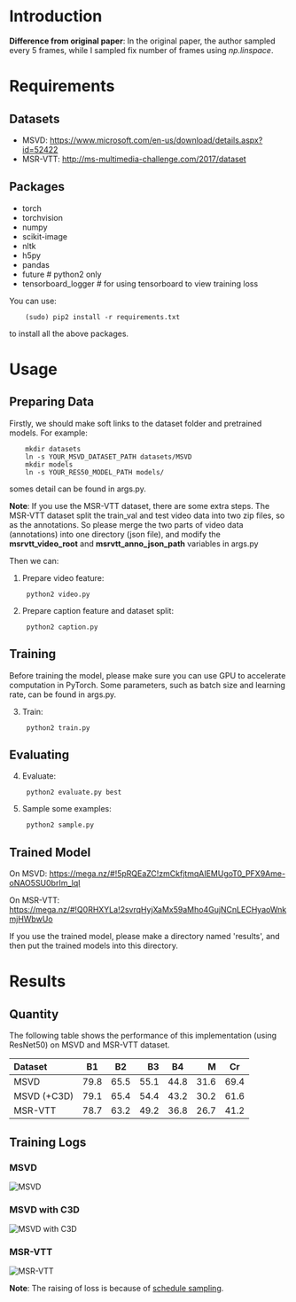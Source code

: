 # Introduction
**Difference from original paper**: In the original paper, the author sampled every 5 frames, while I sampled fix number of frames using *np.linspace*.

# Requirements
## Datasets
- MSVD: https://www.microsoft.com/en-us/download/details.aspx?id=52422
- MSR-VTT: http://ms-multimedia-challenge.com/2017/dataset
## Packages
- torch
- torchvision
- numpy
- scikit-image
- nltk
- h5py
- pandas
- future  # python2 only
- tensorboard_logger  # for using tensorboard to view training loss

You can use:

        (sudo) pip2 install -r requirements.txt
        
to install all the above packages.
# Usage
## Preparing Data
Firstly, we should make soft links to the dataset folder and pretrained models. For example:

        mkdir datasets
        ln -s YOUR_MSVD_DATASET_PATH datasets/MSVD
        mkdir models
        ln -s YOUR_RES50_MODEL_PATH models/
        
somes detail can be found in args.py.

**Note**: If you use the MSR-VTT dataset, there are some extra steps. The MSR-VTT dataset split the train_val and test video data into two zip files, so as the annotations. So please merge the two parts of video data (annotations) into one directory (json file), and modify the **msrvtt_video_root** and **msrvtt_anno_json_path** variables in args.py

Then we can:

1. Prepare video feature:

        python2 video.py
        
2. Prepare caption feature and dataset split:

        python2 caption.py
## Training
Before training the model, please make sure you can use GPU to accelerate computation in PyTorch. Some parameters, such as batch size and learning rate, can be found in args.py.
        
3. Train:

        python2 train.py
## Evaluating
        
4. Evaluate:

        python2 evaluate.py best
        
5. Sample some examples:

        python2 sample.py
        
## Trained Model
On MSVD: https://mega.nz/#!5pRQEaZC!zmCkfjtmqAIEMUgoT0_PFX9Ame-oNAO5SU0brIm_lqI

On MSR-VTT: https://mega.nz/#!Q0RHXYLa!2svrqHyjXaMx59aMho4GujNCnLECHyaoWnkmjHWbwUo
    
If you use the trained model, please make a directory named 'results', and then put the trained models into this directory.

        
# Results
## Quantity
The following table shows the performance of this implementation (using ResNet50) on MSVD and MSR-VTT dataset.

| Dataset             |       B1 |       B2 |      B3 |       B4 |       M |       Cr |
| :------             | :------: | :------: | ------: | :------: | ------: | :------: |
| MSVD                |     79.8 |     65.5 |    55.1 |     44.8 |    31.6 |     69.4 |
| MSVD (+C3D)         |     79.1 |     65.4 |    54.4 |     43.2 |    30.2 |     61.6 |
| MSR-VTT             |     78.7 |     63.2 |    49.2 |     36.8 |    26.7 |     41.2 |

## Training Logs
### MSVD
![MSVD](./img/MSVD.png  "MSVD")
### MSVD with C3D
![MSVD with C3D](./img/MSVD-C3D.png  "MSVD-C3D")
### MSR-VTT
![MSR-VTT](./img/MSR-VTT.png  "MSR-VTT")

**Note**: The raising of loss is because of [schedule sampling](https://arxiv.org/abs/1506.03099).
